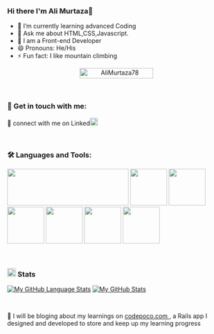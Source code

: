 ### Hi there I'm Ali Murtaza👋

- 🌱 I’m currently learning advanced Coding
- 💬 Ask me about HTML,CSS,Javascript.
- 👦 I am a Front-end Developer
- 😄 Pronouns: He/His
- ⚡ Fun fact: I like mountain climbing

<p align="center">
<a href="https://github.com/muazzamshahzad/">
<img width="170px" height="24" src="https://profile-counter.glitch.me/AliMurtaza78/count.svg" alt="AliMurtaza78" />
</a> </p>
<br>

### 	🤙 Get in touch with me:


📲  connect with me on Linked<a href="https://www.linkedin.com/in/ali-murtaza-051b42239"><img src="https://user-images.githubusercontent.com/79268979/149311247-d43973ad-a2c9-4312-867c-16efbf4c347c.png" width="18px" height="18px"></a> 


<br>

### 🛠️ Languages and Tools:


<img src="https://user-images.githubusercontent.com/79268979/149307599-26b55948-00c1-4071-bc98-38fd4abac768.png" width="280px"
height="85px"/>
<img src="https://user-images.githubusercontent.com/79268979/149307684-55a5cb61-2593-4e60-8551-e9eab7eeedc5.png" width="85px"
height="85px"/>
<img src="https://user-images.githubusercontent.com/79268979/149309376-598b2f8d-6a50-4689-9386-8ddd2a268beb.png" width="85px"
height="85px"/>
<img src="https://user-images.githubusercontent.com/79268979/149309422-d8e89280-975f-4ae8-903a-8265fd7cd18f.png" width="85px"
height="85px"/>
<img src="https://user-images.githubusercontent.com/79268979/149309622-6487a2d1-2361-416f-91f8-4e3d22d6cc1c.png" width="85px"
height="85px"/>
<img src="https://user-images.githubusercontent.com/79268979/149309571-1e821ca8-d8c2-4f56-83cb-184d931cc1b1.png" width="85px"
height="85px"/>
<img src="https://user-images.githubusercontent.com/79268979/149309629-12287b08-e34f-4991-a309-6524d89be62b.png" width="85px"
height="85px"/>

<br>

### <img src="https://user-images.githubusercontent.com/79268979/149316245-70770252-4d03-486c-aaec-1e1932857f82.png" width="20px" height="20px"/>  Stats

[![My GitHub Language Stats](https://github-readme-stats.vercel.app/api/top-langs/?username=AliMurtaza78&langs_count=5&layout=compact&theme=vue)]()
[![My GitHub Stats](https://github-readme-stats.vercel.app/api/?username=AliMurtaza78&hide=issues&count_private=true&theme=vue&showicons=true)]()


<br>


📝 I will be bloging about my learnings on <a href="https://medium.com/@codepoco">codepoco.com </a>, a Rails app I designed and developed to store and keep up my learning progress
